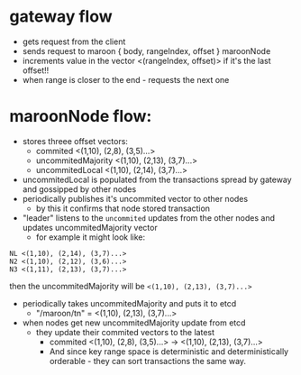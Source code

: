 # gateway flow
- gets request from the client
- sends request to maroon { body, rangeIndex, offset }
maroonNode
- increments value in the vector <(rangeIndex, offset)> if it's the last offset!!
- when range is closer to the end - requests the next one

# maroonNode flow:
- stores threee offset vectors:
	- commited <(1,10), (2,8), (3,5)...>
  	- uncommitedMajority <(1,10), (2,13), (3,7)...>
	- uncommitedLocal <(1,10), (2,14), (3,7)...>
- uncommitedLocal is populated from the transactions spread by gateway and gossipped by other nodes
- periodically publishes it's uncommited vector to other nodes
  - by this it confirms that node stored transaction
- "leader" listens to the `uncommited` updates from the other nodes and updates uncommitedMajority vector
  - for example it might look like:
```
NL <(1,10), (2,14), (3,7)...>
N2 <(1,10), (2,12), (3,6)...>
N3 <(1,11), (2,13), (3,7)...>
```
 then the uncommitedMajority will be `<(1,10), (2,13), (3,7)...>`
- periodically takes uncommitedMajority and puts it to etcd
  - "/maroon/tn" = <(1,10), (2,13), (3,7)...>
- when nodes get new uncommitedMajority update from etcd
  - they update their commited vectors to the latest
	- commited <(1,10), (2,8), (3,5)...> -> <(1,10), (2,13), (3,7)...>
	- And since key range space is deterministic and deterministically orderable - they can sort transactions the same way.
